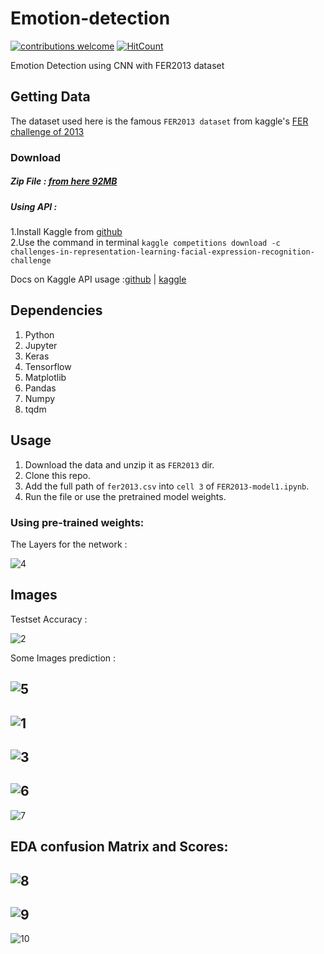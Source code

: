 # Emotion-detection
[![contributions welcome](https://img.shields.io/badge/contributions-welcome-brightgreen.svg?style=flat)](https://github.com/dwyl/esta/issues)  [![HitCount](http://hits.dwyl.io/ASH1998/Emotion-detection.svg)](http://hits.dwyl.io/ASH1998/Emotion-detection)

Emotion Detection using CNN with FER2013 dataset

## Getting Data
The dataset used here is the famous `FER2013 dataset` from kaggle's [FER challenge of 2013](https://www.kaggle.com/c/challenges-in-representation-learning-facial-expression-recognition-challenge) 
### Download 
##### Zip File : [from here 92MB](https://www.kaggle.com/c/3364/download-all)    

##### Using API :     
1.Install Kaggle from [github](https://github.com/Kaggle/kaggle-api)   
2.Use the command in terminal `kaggle competitions download -c challenges-in-representation-learning-facial-expression-recognition-challenge`    

Docs on Kaggle API usage :[github](https://github.com/Kaggle/kaggle-api) | [kaggle](https://www.kaggle.com/docs/api)

## Dependencies
1. Python
2. Jupyter
3. Keras
4. Tensorflow
5. Matplotlib
6. Pandas
7. Numpy
8. tqdm

## Usage
1. Download the data and unzip it as `FER2013` dir.
2. Clone this repo.
3. Add the full path of `fer2013.csv` into `cell 3` of `FER2013-model1.ipynb`.
4. Run the file or use the pretrained model weights.
### Using pre-trained weights:
The Layers for the network : 

![4](https://github.com/ASH1998/Emotion-detection/blob/master/Images/4.PNG)

## Images
Testset Accuracy : 

![2](https://github.com/ASH1998/Emotion-detection/blob/master/Images/2.PNG)

Some Images prediction :

![5](https://github.com/ASH1998/Emotion-detection/blob/master/Images/5.PNG)
------------------------------------------------------------------------------    
![1](https://github.com/ASH1998/Emotion-detection/blob/master/Images/1.PNG)
------------------------------------------------------------------------------    
![3](https://github.com/ASH1998/Emotion-detection/blob/master/Images/3.PNG)
------------------------------------------------------------------------------    
![6](https://github.com/ASH1998/Emotion-detection/blob/master/Images/6.PNG)
------------------------------------------------------------------------------    
![7](https://github.com/ASH1998/Emotion-detection/blob/master/Images/7.PNG)

## EDA confusion Matrix and Scores:
![8](https://github.com/ASH1998/Emotion-detection/blob/master/Images/8.PNG)
------------------------------------------------------------------------------    
![9](https://github.com/ASH1998/Emotion-detection/blob/master/Images/9.PNG)
------------------------------------------------------------------------------      
![10](https://github.com/ASH1998/Emotion-detection/blob/master/Images/10.PNG)
